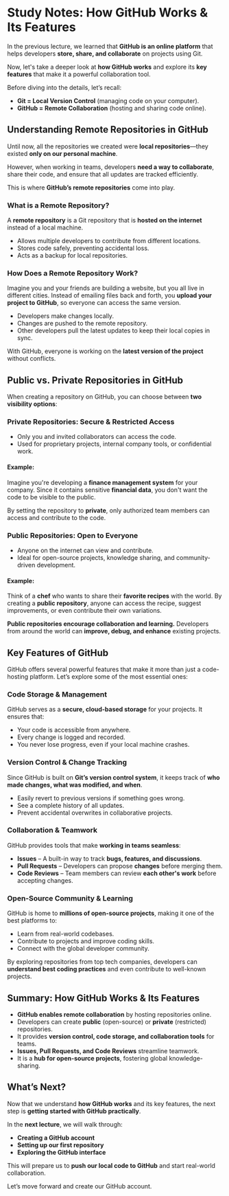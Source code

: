# **Study Notes: How GitHub Works & Its Features**  

In the previous lecture, we learned that **GitHub is an online platform** that helps developers **store, share, and collaborate** on projects using Git.  

Now, let's take a deeper look at **how GitHub works** and explore its **key features** that make it a powerful collaboration tool.  

Before diving into the details, let’s recall:  

- **Git = Local Version Control** (managing code on your computer).  
- **GitHub = Remote Collaboration** (hosting and sharing code online).  

## **Understanding Remote Repositories in GitHub**  

Until now, all the repositories we created were **local repositories**—they existed **only on our personal machine**.  

However, when working in teams, developers **need a way to collaborate**, share their code, and ensure that all updates are tracked efficiently.  

This is where **GitHub’s remote repositories** come into play.  

### **What is a Remote Repository?**  
A **remote repository** is a Git repository that is **hosted on the internet** instead of a local machine.  

- Allows multiple developers to contribute from different locations.  
- Stores code safely, preventing accidental loss.  
- Acts as a backup for local repositories.  

### **How Does a Remote Repository Work?**  

Imagine you and your friends are building a website, but you all live in different cities. Instead of emailing files back and forth, you **upload your project to GitHub**, so everyone can access the same version.  

- Developers make changes locally.  
- Changes are pushed to the remote repository.  
- Other developers pull the latest updates to keep their local copies in sync.  

With GitHub, everyone is working on the **latest version of the project** without conflicts.  

## **Public vs. Private Repositories in GitHub**  

When creating a repository on GitHub, you can choose between **two visibility options**:  

### **Private Repositories: Secure & Restricted Access**  
- Only you and invited collaborators can access the code.  
- Used for proprietary projects, internal company tools, or confidential work.  

#### **Example:**  
Imagine you're developing a **finance management system** for your company. Since it contains sensitive **financial data**, you don't want the code to be visible to the public.  

By setting the repository to **private**, only authorized team members can access and contribute to the code.  

### **Public Repositories: Open to Everyone**  
- Anyone on the internet can view and contribute.  
- Ideal for open-source projects, knowledge sharing, and community-driven development.  

#### **Example:**  
Think of a **chef** who wants to share their **favorite recipes** with the world. By creating a **public repository**, anyone can access the recipe, suggest improvements, or even contribute their own variations.  

**Public repositories encourage collaboration and learning.** Developers from around the world can **improve, debug, and enhance** existing projects.  

## **Key Features of GitHub**  

GitHub offers several powerful features that make it more than just a code-hosting platform. Let’s explore some of the most essential ones:  

### **Code Storage & Management**  
GitHub serves as a **secure, cloud-based storage** for your projects. It ensures that:  

- Your code is accessible from anywhere.  
- Every change is logged and recorded.  
- You never lose progress, even if your local machine crashes.  

### **Version Control & Change Tracking**  
Since GitHub is built on **Git’s version control system**, it keeps track of **who made changes, what was modified, and when**.  

- Easily revert to previous versions if something goes wrong.  
- See a complete history of all updates.  
- Prevent accidental overwrites in collaborative projects.  

### **Collaboration & Teamwork**  
GitHub provides tools that make **working in teams seamless**:  

- **Issues** – A built-in way to track **bugs, features, and discussions**.  
- **Pull Requests** – Developers can propose **changes** before merging them.  
- **Code Reviews** – Team members can review **each other's work** before accepting changes.  

### **Open-Source Community & Learning**  
GitHub is home to **millions of open-source projects**, making it one of the best platforms to:  

- Learn from real-world codebases.  
- Contribute to projects and improve coding skills.  
- Connect with the global developer community.  

By exploring repositories from top tech companies, developers can **understand best coding practices** and even contribute to well-known projects.  

## **Summary: How GitHub Works & Its Features**  

- **GitHub enables remote collaboration** by hosting repositories online.  
- Developers can create **public** (open-source) or **private** (restricted) repositories.  
- It provides **version control, code storage, and collaboration tools** for teams.  
- **Issues, Pull Requests, and Code Reviews** streamline teamwork.  
- It is a **hub for open-source projects**, fostering global knowledge-sharing.  

## **What’s Next?**  

Now that we understand **how GitHub works** and its key features, the next step is **getting started with GitHub practically**.  

In the **next lecture**, we will walk through:  
- **Creating a GitHub account**  
- **Setting up our first repository**  
- **Exploring the GitHub interface**  

This will prepare us to **push our local code to GitHub** and start real-world collaboration.  

Let’s move forward and create our GitHub account.
